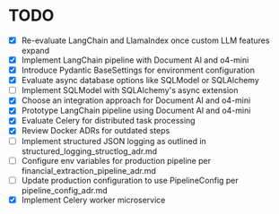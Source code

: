 # TODO

<!-- Add new tasks here using the format `- [ ] description` -->
- [x] Re-evaluate LangChain and LlamaIndex once custom LLM features expand
- [x] Implement LangChain pipeline with Document AI and o4-mini
- [x] Introduce Pydantic BaseSettings for environment configuration
- [x] Evaluate async database options like SQLModel or SQLAlchemy
- [ ] Implement SQLModel with SQLAlchemy's async extension
- [x] Choose an integration approach for Document AI and o4-mini
- [x] Prototype LangChain pipeline using Document AI and o4-mini
- [x] Evaluate Celery for distributed task processing
- [x] Review Docker ADRs for outdated steps
- [ ] Implement structured JSON logging as outlined in structured_logging_structlog_adr.md
- [ ] Configure env variables for production pipeline per financial_extraction_pipeline_adr.md
- [ ] Update production configuration to use PipelineConfig per pipeline_config_adr.md
- [x] Implement Celery worker microservice
